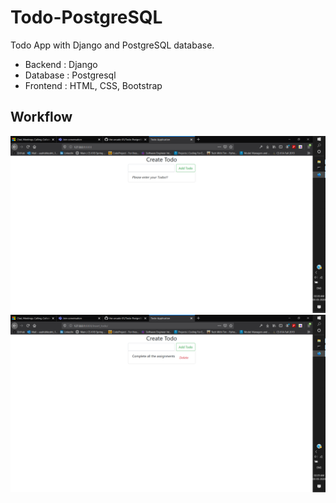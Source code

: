 # Todo-PostgreSQL
Todo App with Django and PostgreSQL database.
- Backend : Django
- Database : Postgresql
- Frontend : HTML, CSS, Bootstrap
## Workflow
![](images/1.png)<br/>
![](images/2.png)
